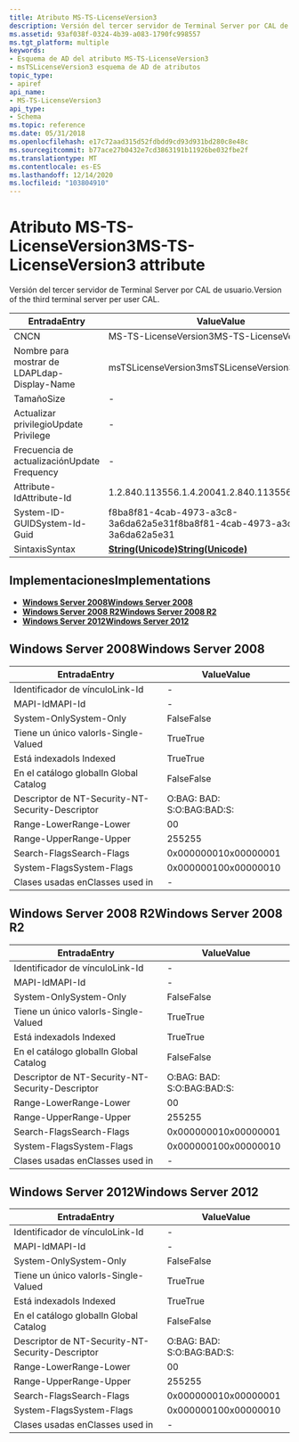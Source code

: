 ```yaml
---
title: Atributo MS-TS-LicenseVersion3
description: Versión del tercer servidor de Terminal Server por CAL de usuario.
ms.assetid: 93af038f-0324-4b39-a083-1790fc998557
ms.tgt_platform: multiple
keywords:
- Esquema de AD del atributo MS-TS-LicenseVersion3
- msTSLicenseVersion3 esquema de AD de atributos
topic_type:
- apiref
api_name:
- MS-TS-LicenseVersion3
api_type:
- Schema
ms.topic: reference
ms.date: 05/31/2018
ms.openlocfilehash: e17c72aad315d52fdbdd9cd93d931bd280c8e48c
ms.sourcegitcommit: b77ace27b0432e7cd3863191b11926be032fbe2f
ms.translationtype: MT
ms.contentlocale: es-ES
ms.lasthandoff: 12/14/2020
ms.locfileid: "103804910"
---
```

# <a name="ms-ts-licenseversion3-attribute"></a><span data-ttu-id="92736-105">Atributo MS-TS-LicenseVersion3</span><span class="sxs-lookup"><span data-stu-id="92736-105">MS-TS-LicenseVersion3 attribute</span></span>

<span data-ttu-id="92736-106">Versión del tercer servidor de Terminal Server por CAL de usuario.</span><span class="sxs-lookup"><span data-stu-id="92736-106">Version of the third terminal server per user CAL.</span></span>



| <span data-ttu-id="92736-107">Entrada</span><span class="sxs-lookup"><span data-stu-id="92736-107">Entry</span></span> | <span data-ttu-id="92736-108">Value</span><span class="sxs-lookup"><span data-stu-id="92736-108">Value</span></span> |
|-------------------|---------------------------------------------|
| <span data-ttu-id="92736-109">CN</span><span class="sxs-lookup"><span data-stu-id="92736-109">CN</span></span>                | <span data-ttu-id="92736-110">MS-TS-LicenseVersion3</span><span class="sxs-lookup"><span data-stu-id="92736-110">MS-TS-LicenseVersion3</span></span>                       |
| <span data-ttu-id="92736-111">Nombre para mostrar de LDAP</span><span class="sxs-lookup"><span data-stu-id="92736-111">Ldap-Display-Name</span></span> | <span data-ttu-id="92736-112">msTSLicenseVersion3</span><span class="sxs-lookup"><span data-stu-id="92736-112">msTSLicenseVersion3</span></span>                         |
| <span data-ttu-id="92736-113">Tamaño</span><span class="sxs-lookup"><span data-stu-id="92736-113">Size</span></span>              | \-                                          |
| <span data-ttu-id="92736-114">Actualizar privilegio</span><span class="sxs-lookup"><span data-stu-id="92736-114">Update Privilege</span></span>  | \-                                          |
| <span data-ttu-id="92736-115">Frecuencia de actualización</span><span class="sxs-lookup"><span data-stu-id="92736-115">Update Frequency</span></span>  | \-                                          |
| <span data-ttu-id="92736-116">Attribute-Id</span><span class="sxs-lookup"><span data-stu-id="92736-116">Attribute-Id</span></span>      | <span data-ttu-id="92736-117">1.2.840.113556.1.4.2004</span><span class="sxs-lookup"><span data-stu-id="92736-117">1.2.840.113556.1.4.2004</span></span>                     |
| <span data-ttu-id="92736-118">System-ID-GUID</span><span class="sxs-lookup"><span data-stu-id="92736-118">System-Id-Guid</span></span>    | <span data-ttu-id="92736-119">f8ba8f81-4cab-4973-a3c8-3a6da62a5e31</span><span class="sxs-lookup"><span data-stu-id="92736-119">f8ba8f81-4cab-4973-a3c8-3a6da62a5e31</span></span>        |
| <span data-ttu-id="92736-120">Sintaxis</span><span class="sxs-lookup"><span data-stu-id="92736-120">Syntax</span></span>            | [<span data-ttu-id="92736-121">**String(Unicode)**</span><span class="sxs-lookup"><span data-stu-id="92736-121">**String(Unicode)**</span></span>](s-string-unicode.md) |



## <a name="implementations"></a><span data-ttu-id="92736-122">Implementaciones</span><span class="sxs-lookup"><span data-stu-id="92736-122">Implementations</span></span>

-   [<span data-ttu-id="92736-123">**Windows Server 2008**</span><span class="sxs-lookup"><span data-stu-id="92736-123">**Windows Server 2008**</span></span>](#windows-server-2008)
-   [<span data-ttu-id="92736-124">**Windows Server 2008 R2**</span><span class="sxs-lookup"><span data-stu-id="92736-124">**Windows Server 2008 R2**</span></span>](#windows-server-2008-r2)
-   [<span data-ttu-id="92736-125">**Windows Server 2012**</span><span class="sxs-lookup"><span data-stu-id="92736-125">**Windows Server 2012**</span></span>](#windows-server-2012)

## <a name="windows-server-2008"></a><span data-ttu-id="92736-126">Windows Server 2008</span><span class="sxs-lookup"><span data-stu-id="92736-126">Windows Server 2008</span></span>



| <span data-ttu-id="92736-127">Entrada</span><span class="sxs-lookup"><span data-stu-id="92736-127">Entry</span></span> | <span data-ttu-id="92736-128">Value</span><span class="sxs-lookup"><span data-stu-id="92736-128">Value</span></span> |
|------------------------|--------------|
| <span data-ttu-id="92736-129">Identificador de vínculo</span><span class="sxs-lookup"><span data-stu-id="92736-129">Link-Id</span></span>                | \-           |
| <span data-ttu-id="92736-130">MAPI-Id</span><span class="sxs-lookup"><span data-stu-id="92736-130">MAPI-Id</span></span>                | \-           |
| <span data-ttu-id="92736-131">System-Only</span><span class="sxs-lookup"><span data-stu-id="92736-131">System-Only</span></span>            | <span data-ttu-id="92736-132">False</span><span class="sxs-lookup"><span data-stu-id="92736-132">False</span></span>        |
| <span data-ttu-id="92736-133">Tiene un único valor</span><span class="sxs-lookup"><span data-stu-id="92736-133">Is-Single-Valued</span></span>       | <span data-ttu-id="92736-134">True</span><span class="sxs-lookup"><span data-stu-id="92736-134">True</span></span>         |
| <span data-ttu-id="92736-135">Está indexado</span><span class="sxs-lookup"><span data-stu-id="92736-135">Is Indexed</span></span>             | <span data-ttu-id="92736-136">True</span><span class="sxs-lookup"><span data-stu-id="92736-136">True</span></span>         |
| <span data-ttu-id="92736-137">En el catálogo global</span><span class="sxs-lookup"><span data-stu-id="92736-137">In Global Catalog</span></span>      | <span data-ttu-id="92736-138">False</span><span class="sxs-lookup"><span data-stu-id="92736-138">False</span></span>        |
| <span data-ttu-id="92736-139">Descriptor de NT-Security-</span><span class="sxs-lookup"><span data-stu-id="92736-139">NT-Security-Descriptor</span></span> | <span data-ttu-id="92736-140">O:BAG: BAD: S:</span><span class="sxs-lookup"><span data-stu-id="92736-140">O:BAG:BAD:S:</span></span> |
| <span data-ttu-id="92736-141">Range-Lower</span><span class="sxs-lookup"><span data-stu-id="92736-141">Range-Lower</span></span>            | <span data-ttu-id="92736-142">0</span><span class="sxs-lookup"><span data-stu-id="92736-142">0</span></span>            |
| <span data-ttu-id="92736-143">Range-Upper</span><span class="sxs-lookup"><span data-stu-id="92736-143">Range-Upper</span></span>            | <span data-ttu-id="92736-144">255</span><span class="sxs-lookup"><span data-stu-id="92736-144">255</span></span>          |
| <span data-ttu-id="92736-145">Search-Flags</span><span class="sxs-lookup"><span data-stu-id="92736-145">Search-Flags</span></span>           | <span data-ttu-id="92736-146">0x00000001</span><span class="sxs-lookup"><span data-stu-id="92736-146">0x00000001</span></span>   |
| <span data-ttu-id="92736-147">System-Flags</span><span class="sxs-lookup"><span data-stu-id="92736-147">System-Flags</span></span>           | <span data-ttu-id="92736-148">0x00000010</span><span class="sxs-lookup"><span data-stu-id="92736-148">0x00000010</span></span>   |
| <span data-ttu-id="92736-149">Clases usadas en</span><span class="sxs-lookup"><span data-stu-id="92736-149">Classes used in</span></span>        | \-           |



## <a name="windows-server-2008-r2"></a><span data-ttu-id="92736-150">Windows Server 2008 R2</span><span class="sxs-lookup"><span data-stu-id="92736-150">Windows Server 2008 R2</span></span>



| <span data-ttu-id="92736-151">Entrada</span><span class="sxs-lookup"><span data-stu-id="92736-151">Entry</span></span> | <span data-ttu-id="92736-152">Value</span><span class="sxs-lookup"><span data-stu-id="92736-152">Value</span></span> |
|------------------------|--------------|
| <span data-ttu-id="92736-153">Identificador de vínculo</span><span class="sxs-lookup"><span data-stu-id="92736-153">Link-Id</span></span>                | \-           |
| <span data-ttu-id="92736-154">MAPI-Id</span><span class="sxs-lookup"><span data-stu-id="92736-154">MAPI-Id</span></span>                | \-           |
| <span data-ttu-id="92736-155">System-Only</span><span class="sxs-lookup"><span data-stu-id="92736-155">System-Only</span></span>            | <span data-ttu-id="92736-156">False</span><span class="sxs-lookup"><span data-stu-id="92736-156">False</span></span>        |
| <span data-ttu-id="92736-157">Tiene un único valor</span><span class="sxs-lookup"><span data-stu-id="92736-157">Is-Single-Valued</span></span>       | <span data-ttu-id="92736-158">True</span><span class="sxs-lookup"><span data-stu-id="92736-158">True</span></span>         |
| <span data-ttu-id="92736-159">Está indexado</span><span class="sxs-lookup"><span data-stu-id="92736-159">Is Indexed</span></span>             | <span data-ttu-id="92736-160">True</span><span class="sxs-lookup"><span data-stu-id="92736-160">True</span></span>         |
| <span data-ttu-id="92736-161">En el catálogo global</span><span class="sxs-lookup"><span data-stu-id="92736-161">In Global Catalog</span></span>      | <span data-ttu-id="92736-162">False</span><span class="sxs-lookup"><span data-stu-id="92736-162">False</span></span>        |
| <span data-ttu-id="92736-163">Descriptor de NT-Security-</span><span class="sxs-lookup"><span data-stu-id="92736-163">NT-Security-Descriptor</span></span> | <span data-ttu-id="92736-164">O:BAG: BAD: S:</span><span class="sxs-lookup"><span data-stu-id="92736-164">O:BAG:BAD:S:</span></span> |
| <span data-ttu-id="92736-165">Range-Lower</span><span class="sxs-lookup"><span data-stu-id="92736-165">Range-Lower</span></span>            | <span data-ttu-id="92736-166">0</span><span class="sxs-lookup"><span data-stu-id="92736-166">0</span></span>            |
| <span data-ttu-id="92736-167">Range-Upper</span><span class="sxs-lookup"><span data-stu-id="92736-167">Range-Upper</span></span>            | <span data-ttu-id="92736-168">255</span><span class="sxs-lookup"><span data-stu-id="92736-168">255</span></span>          |
| <span data-ttu-id="92736-169">Search-Flags</span><span class="sxs-lookup"><span data-stu-id="92736-169">Search-Flags</span></span>           | <span data-ttu-id="92736-170">0x00000001</span><span class="sxs-lookup"><span data-stu-id="92736-170">0x00000001</span></span>   |
| <span data-ttu-id="92736-171">System-Flags</span><span class="sxs-lookup"><span data-stu-id="92736-171">System-Flags</span></span>           | <span data-ttu-id="92736-172">0x00000010</span><span class="sxs-lookup"><span data-stu-id="92736-172">0x00000010</span></span>   |
| <span data-ttu-id="92736-173">Clases usadas en</span><span class="sxs-lookup"><span data-stu-id="92736-173">Classes used in</span></span>        | \-           |



## <a name="windows-server-2012"></a><span data-ttu-id="92736-174">Windows Server 2012</span><span class="sxs-lookup"><span data-stu-id="92736-174">Windows Server 2012</span></span>



| <span data-ttu-id="92736-175">Entrada</span><span class="sxs-lookup"><span data-stu-id="92736-175">Entry</span></span> | <span data-ttu-id="92736-176">Value</span><span class="sxs-lookup"><span data-stu-id="92736-176">Value</span></span> |
|------------------------|--------------|
| <span data-ttu-id="92736-177">Identificador de vínculo</span><span class="sxs-lookup"><span data-stu-id="92736-177">Link-Id</span></span>                | \-           |
| <span data-ttu-id="92736-178">MAPI-Id</span><span class="sxs-lookup"><span data-stu-id="92736-178">MAPI-Id</span></span>                | \-           |
| <span data-ttu-id="92736-179">System-Only</span><span class="sxs-lookup"><span data-stu-id="92736-179">System-Only</span></span>            | <span data-ttu-id="92736-180">False</span><span class="sxs-lookup"><span data-stu-id="92736-180">False</span></span>        |
| <span data-ttu-id="92736-181">Tiene un único valor</span><span class="sxs-lookup"><span data-stu-id="92736-181">Is-Single-Valued</span></span>       | <span data-ttu-id="92736-182">True</span><span class="sxs-lookup"><span data-stu-id="92736-182">True</span></span>         |
| <span data-ttu-id="92736-183">Está indexado</span><span class="sxs-lookup"><span data-stu-id="92736-183">Is Indexed</span></span>             | <span data-ttu-id="92736-184">True</span><span class="sxs-lookup"><span data-stu-id="92736-184">True</span></span>         |
| <span data-ttu-id="92736-185">En el catálogo global</span><span class="sxs-lookup"><span data-stu-id="92736-185">In Global Catalog</span></span>      | <span data-ttu-id="92736-186">False</span><span class="sxs-lookup"><span data-stu-id="92736-186">False</span></span>        |
| <span data-ttu-id="92736-187">Descriptor de NT-Security-</span><span class="sxs-lookup"><span data-stu-id="92736-187">NT-Security-Descriptor</span></span> | <span data-ttu-id="92736-188">O:BAG: BAD: S:</span><span class="sxs-lookup"><span data-stu-id="92736-188">O:BAG:BAD:S:</span></span> |
| <span data-ttu-id="92736-189">Range-Lower</span><span class="sxs-lookup"><span data-stu-id="92736-189">Range-Lower</span></span>            | <span data-ttu-id="92736-190">0</span><span class="sxs-lookup"><span data-stu-id="92736-190">0</span></span>            |
| <span data-ttu-id="92736-191">Range-Upper</span><span class="sxs-lookup"><span data-stu-id="92736-191">Range-Upper</span></span>            | <span data-ttu-id="92736-192">255</span><span class="sxs-lookup"><span data-stu-id="92736-192">255</span></span>          |
| <span data-ttu-id="92736-193">Search-Flags</span><span class="sxs-lookup"><span data-stu-id="92736-193">Search-Flags</span></span>           | <span data-ttu-id="92736-194">0x00000001</span><span class="sxs-lookup"><span data-stu-id="92736-194">0x00000001</span></span>   |
| <span data-ttu-id="92736-195">System-Flags</span><span class="sxs-lookup"><span data-stu-id="92736-195">System-Flags</span></span>           | <span data-ttu-id="92736-196">0x00000010</span><span class="sxs-lookup"><span data-stu-id="92736-196">0x00000010</span></span>   |
| <span data-ttu-id="92736-197">Clases usadas en</span><span class="sxs-lookup"><span data-stu-id="92736-197">Classes used in</span></span>        | \-           |



 

 




